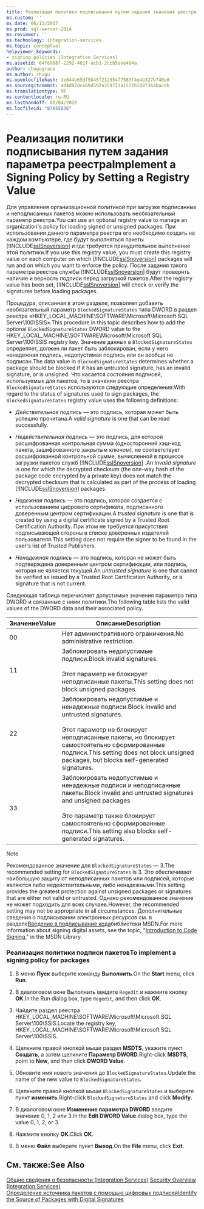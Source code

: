 ```yaml
---
title: Реализация политики подписывания путем задания значения реестра | Документация Майкрософт
ms.custom: ''
ms.date: 06/13/2017
ms.prod: sql-server-2014
ms.reviewer: ''
ms.technology: integration-services
ms.topic: conceptual
helpviewer_keywords:
- signing policies [Integration Services]
ms.assetid: 64f6966f-2292-401f-acb1-2ccb5aee484a
author: chugugrace
ms.author: chugu
ms.openlocfilehash: 1e844b65df5b45f212554f7583f4e4b327b740e0
ms.sourcegitcommit: ad4d92dce894592a259721a1571b1d8736abacdb
ms.translationtype: MT
ms.contentlocale: ru-RU
ms.lasthandoff: 08/04/2020
ms.locfileid: "87655836"
---
```

# <a name="implement-a-signing-policy-by-setting-a-registry-value"></a><span data-ttu-id="fb0d9-102">Реализация политики подписывания путем задания параметра реестра</span><span class="sxs-lookup"><span data-stu-id="fb0d9-102">Implement a Signing Policy by Setting a Registry Value</span></span>
  <span data-ttu-id="fb0d9-103">Для управления организационной политикой при загрузке подписанных и неподписанных пакетов можно использовать необязательный параметр реестра.</span><span class="sxs-lookup"><span data-stu-id="fb0d9-103">You can use an optional registry value to manage an organization's policy for loading signed or unsigned packages.</span></span> <span data-ttu-id="fb0d9-104">При использовании данного параметра реестра его необходимо создать на каждом компьютере, где будут выполняться пакеты [!INCLUDE[ssISnoversion](../includes/ssisnoversion-md.md)] и где требуется принудительное выполнение этой политики.</span><span class="sxs-lookup"><span data-stu-id="fb0d9-104">If you use this registry value, you must create this registry value on each computer on which [!INCLUDE[ssISnoversion](../includes/ssisnoversion-md.md)] packages will run and on which you want to enforce the policy.</span></span> <span data-ttu-id="fb0d9-105">После задания такого параметра реестра службы [!INCLUDE[ssISnoversion](../includes/ssisnoversion-md.md)] будут проверять наличие и верность подписи перед загрузкой пакетов.</span><span class="sxs-lookup"><span data-stu-id="fb0d9-105">After the registry value has been set, [!INCLUDE[ssISnoversion](../includes/ssisnoversion-md.md)] will check or verify the signatures before loading packages.</span></span>  
  
 <span data-ttu-id="fb0d9-106">Процедура, описанная в этом разделе, позволяет добавить необязательный параметр `BlockedSignatureStates` типа DWORD в раздел реестра «HKEY_LOCAL_MACHINE\SOFTWARE\Microsoft\Microsoft SQL Server\100\SSIS».</span><span class="sxs-lookup"><span data-stu-id="fb0d9-106">This procedure in this topic describes how to add the optional `BlockedSignatureStates` DWORD value to the HKEY_LOCAL_MACHINE\SOFTWARE\Microsoft\Microsoft SQL Server\100\SSIS registry key.</span></span> <span data-ttu-id="fb0d9-107">Значение данных в `BlockedSignatureStates` определяет, должен ли пакет быть заблокирован, если у него ненадежная подпись, недопустимая подпись или он вообще не подписан.</span><span class="sxs-lookup"><span data-stu-id="fb0d9-107">The data value in `BlockedSignatureStates` determines whether a package should be blocked if it has an untrusted signature, has an invalid signature, or is unsigned.</span></span> <span data-ttu-id="fb0d9-108">Что касается состояния подписей, используемых для пакетов, то в значении реестра `BlockedSignatureStates` используются следующие определения:</span><span class="sxs-lookup"><span data-stu-id="fb0d9-108">With regard to the status of signatures used to sign packages, the `BlockedSignatureStates` registry value uses the following definitions:</span></span>  
  
-   <span data-ttu-id="fb0d9-109">*Действительная подпись* — это подпись, которая может быть успешно прочитана.</span><span class="sxs-lookup"><span data-stu-id="fb0d9-109">A *valid signature* is one that can be read successfully.</span></span>  
  
-   <span data-ttu-id="fb0d9-110">*Недействительная подпись* — это подпись, для которой расшифрованная контрольная сумма (односторонний хэш-код пакета, зашифрованного закрытым ключом), не соответствует расшифрованной контрольной сумме, вычисленной в процессе загрузки пакетов служб [!INCLUDE[ssISnoversion](../includes/ssisnoversion-md.md)] .</span><span class="sxs-lookup"><span data-stu-id="fb0d9-110">An *invalid signature* is one for which the decrypted checksum (the one-way hash of the package code encrypted by a private key) does not match the decrypted checksum that is calculated as part of the process of loading [!INCLUDE[ssISnoversion](../includes/ssisnoversion-md.md)] packages.</span></span>  
  
-   <span data-ttu-id="fb0d9-111">*Надежная подпись* — это подпись, которая создается с использованием цифрового сертификата, подписанного доверенным центром сертификации.</span><span class="sxs-lookup"><span data-stu-id="fb0d9-111">A *trusted signature* is one that is created by using a digital certificate signed by a Trusted Root Certification Authority.</span></span> <span data-ttu-id="fb0d9-112">При этом не требуется присутствия подписывающей стороны в списке доверенных издателей пользователя.</span><span class="sxs-lookup"><span data-stu-id="fb0d9-112">This setting does not require the signer to be found in the user's list of Trusted Publishers.</span></span>  
  
-   <span data-ttu-id="fb0d9-113">*Ненадежная подпись* — это подпись, которая не может быть подтверждена доверенным центром сертификации, или подпись, которая не является текущей.</span><span class="sxs-lookup"><span data-stu-id="fb0d9-113">An *untrusted signature* is one that cannot be verified as issued by a Trusted Root Certification Authority, or a signature that is not current.</span></span>  
  
 <span data-ttu-id="fb0d9-114">Следующая таблица перечисляет допустимые значения параметра типа DWORD и связанные с ними политики.</span><span class="sxs-lookup"><span data-stu-id="fb0d9-114">The following table lists the valid values of the DWORD data and their associated policy.</span></span>  
  
|<span data-ttu-id="fb0d9-115">Значение</span><span class="sxs-lookup"><span data-stu-id="fb0d9-115">Value</span></span>|<span data-ttu-id="fb0d9-116">Описание</span><span class="sxs-lookup"><span data-stu-id="fb0d9-116">Description</span></span>|  
|-----------|-----------------|  
|<span data-ttu-id="fb0d9-117">0</span><span class="sxs-lookup"><span data-stu-id="fb0d9-117">0</span></span>|<span data-ttu-id="fb0d9-118">Нет административного ограничения.</span><span class="sxs-lookup"><span data-stu-id="fb0d9-118">No administrative restriction.</span></span>|  
|<span data-ttu-id="fb0d9-119">1</span><span class="sxs-lookup"><span data-stu-id="fb0d9-119">1</span></span>|<span data-ttu-id="fb0d9-120">Заблокировать недопустимые подписи.</span><span class="sxs-lookup"><span data-stu-id="fb0d9-120">Block invalid signatures.</span></span><br /><br /> <span data-ttu-id="fb0d9-121">Этот параметр не блокирует неподписанные пакеты.</span><span class="sxs-lookup"><span data-stu-id="fb0d9-121">This setting does not block unsigned packages.</span></span>|  
|<span data-ttu-id="fb0d9-122">2</span><span class="sxs-lookup"><span data-stu-id="fb0d9-122">2</span></span>|<span data-ttu-id="fb0d9-123">Заблокировать недопустимые и ненадежные подписи.</span><span class="sxs-lookup"><span data-stu-id="fb0d9-123">Block invalid and untrusted signatures.</span></span><br /><br /> <span data-ttu-id="fb0d9-124">Этот параметр не блокирует неподписанные пакеты, но блокирует самостоятельно сформированные подписи.</span><span class="sxs-lookup"><span data-stu-id="fb0d9-124">This setting does not block unsigned packages, but blocks self-generated signatures.</span></span>|  
|<span data-ttu-id="fb0d9-125">3</span><span class="sxs-lookup"><span data-stu-id="fb0d9-125">3</span></span>|<span data-ttu-id="fb0d9-126">Заблокировать недопустимые и ненадежные подписи и неподписанные пакеты.</span><span class="sxs-lookup"><span data-stu-id="fb0d9-126">Block invalid and untrusted signatures and unsigned packages</span></span><br /><br /> <span data-ttu-id="fb0d9-127">Это параметр также блокирует самостоятельно сформированные подписи.</span><span class="sxs-lookup"><span data-stu-id="fb0d9-127">This setting also blocks self-generated signatures.</span></span>|  
  
> [!NOTE]  
>  <span data-ttu-id="fb0d9-128">Рекомендованное значение для `BlockedSignatureStates` — 3.</span><span class="sxs-lookup"><span data-stu-id="fb0d9-128">The recommended setting for `BlockedSignatureStates` is 3.</span></span> <span data-ttu-id="fb0d9-129">Это обеспечивает наибольшую защиту от неподписанных пакетов или подписей, которые являются либо недействительными, либо ненадежными.</span><span class="sxs-lookup"><span data-stu-id="fb0d9-129">This setting provides the greatest protection against unsigned packages or signatures that are either not valid or untrusted.</span></span> <span data-ttu-id="fb0d9-130">Однако рекомендованное значение не может подходить для всех случаев.</span><span class="sxs-lookup"><span data-stu-id="fb0d9-130">However, the recommended setting may not be appropriate in all circumstances.</span></span> <span data-ttu-id="fb0d9-131">Дополнительные сведения о подписывании электронных ресурсов см. в разделе[Введение в подписывание кода](https://go.microsoft.com/fwlink/?LinkId=51414)библиотеки MSDN.</span><span class="sxs-lookup"><span data-stu-id="fb0d9-131">For more information about signing digital assets, see the topic, "[Introduction to Code Signing](https://go.microsoft.com/fwlink/?LinkId=51414)," in the MSDN Library.</span></span>  
  
### <a name="to-implement-a-signing-policy-for-packages"></a><span data-ttu-id="fb0d9-132">Реализация политики подписи пакетов</span><span class="sxs-lookup"><span data-stu-id="fb0d9-132">To implement a signing policy for packages</span></span>  
  
1.  <span data-ttu-id="fb0d9-133">В меню **Пуск** выберите команду **Выполнить**.</span><span class="sxs-lookup"><span data-stu-id="fb0d9-133">On the **Start** menu, click **Run**.</span></span>  
  
2.  <span data-ttu-id="fb0d9-134">В диалоговом окне Выполнить введите `Regedit` и нажмите кнопку **ОК**.</span><span class="sxs-lookup"><span data-stu-id="fb0d9-134">In the Run dialog box, type `Regedit`, and then click **OK**.</span></span>  
  
3.  <span data-ttu-id="fb0d9-135">Найдите раздел реестра HKEY_LOCAL_MACHINE\SOFTWARE\Microsoft\Microsoft SQL Server\100\SSIS.</span><span class="sxs-lookup"><span data-stu-id="fb0d9-135">Locate the registry key, HKEY_LOCAL_MACHINE\SOFTWARE\Microsoft\Microsoft SQL Server\100\SSIS.</span></span>  
  
4.  <span data-ttu-id="fb0d9-136">Щелкните правой кнопкой мыши раздел **MSDTS**, укажите пункт **Создать**, а затем щелкните **Параметр DWORD**.</span><span class="sxs-lookup"><span data-stu-id="fb0d9-136">Right-click **MSDTS**, point to **New**, and then click **DWORD Value**.</span></span>  
  
5.  <span data-ttu-id="fb0d9-137">Обновите имя нового значения до `BlockedSignatureStates`.</span><span class="sxs-lookup"><span data-stu-id="fb0d9-137">Update the name of the new value to `BlockedSignatureStates`.</span></span>  
  
6.  <span data-ttu-id="fb0d9-138">Щелкните правой кнопкой мыши `BlockedSignatureStates` и выберите пункт **изменить**.</span><span class="sxs-lookup"><span data-stu-id="fb0d9-138">Right-click `BlockedSignatureStates` and click **Modify**.</span></span>  
  
7.  <span data-ttu-id="fb0d9-139">В диалоговом окне **Изменение параметра DWORD** введите значение 0, 1, 2 или 3.</span><span class="sxs-lookup"><span data-stu-id="fb0d9-139">In the **Edit DWORD Value** dialog box, type the value 0, 1, 2, or 3.</span></span>  
  
8.  <span data-ttu-id="fb0d9-140">Нажмите кнопку **ОК**.</span><span class="sxs-lookup"><span data-stu-id="fb0d9-140">Click **OK**.</span></span>  
  
9. <span data-ttu-id="fb0d9-141">В меню **Файл** выберите пункт **Выход**.</span><span class="sxs-lookup"><span data-stu-id="fb0d9-141">On the **File** menu, click **Exit**.</span></span>  
  
## <a name="see-also"></a><span data-ttu-id="fb0d9-142">См. также:</span><span class="sxs-lookup"><span data-stu-id="fb0d9-142">See Also</span></span>  
 <span data-ttu-id="fb0d9-143">[Общие сведения о безопасности &#40;Integration Services&#41;](security/security-overview-integration-services.md) </span><span class="sxs-lookup"><span data-stu-id="fb0d9-143">[Security Overview &#40;Integration Services&#41;](security/security-overview-integration-services.md) </span></span>  
 [<span data-ttu-id="fb0d9-144">Определение источника пакетов с помощью цифровых подписей</span><span class="sxs-lookup"><span data-stu-id="fb0d9-144">Identify the Source of Packages with Digital Signatures</span></span>](security/identify-the-source-of-packages-with-digital-signatures.md)  
  
  
